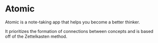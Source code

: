 # Atomic

Atomic is a note-taking app that helps you become a better thinker.

It prioritizes the formation of connections between concepts and is based off of the Zettelkasten method.
